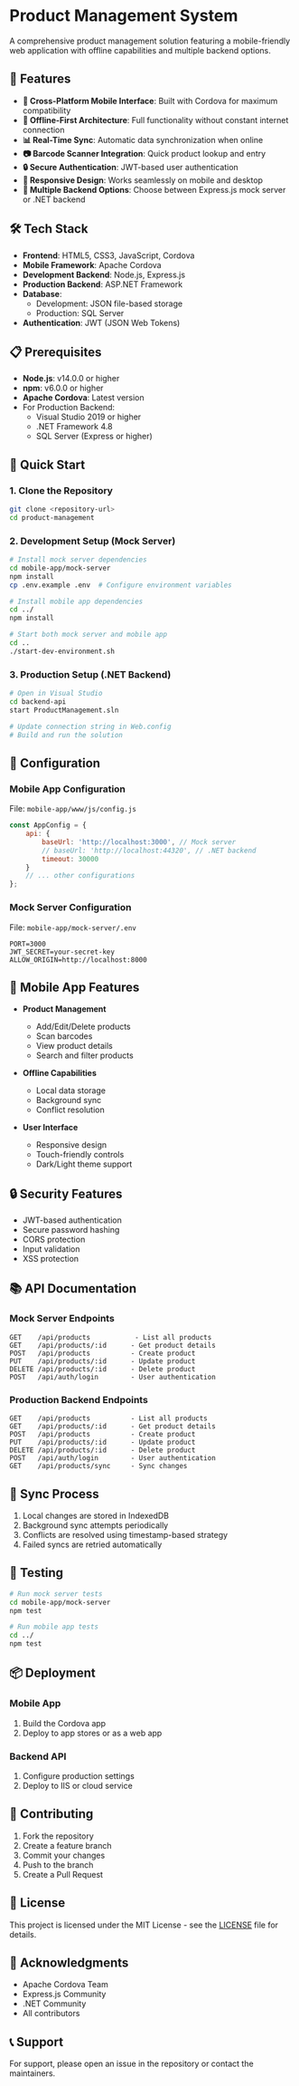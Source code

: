 # Product Management System

A comprehensive product management solution featuring a mobile-friendly web application with offline capabilities and multiple backend options.

## 🌟 Features

- **📱 Cross-Platform Mobile Interface**: Built with Cordova for maximum compatibility
- **🔄 Offline-First Architecture**: Full functionality without constant internet connection
- **📊 Real-Time Sync**: Automatic data synchronization when online
- **📷 Barcode Scanner Integration**: Quick product lookup and entry
- **🔒 Secure Authentication**: JWT-based user authentication
- **📱 Responsive Design**: Works seamlessly on mobile and desktop
- **🔄 Multiple Backend Options**: Choose between Express.js mock server or .NET backend

## 🛠️ Tech Stack

- **Frontend**: HTML5, CSS3, JavaScript, Cordova
- **Mobile Framework**: Apache Cordova
- **Development Backend**: Node.js, Express.js
- **Production Backend**: ASP.NET Framework
- **Database**: 
  - Development: JSON file-based storage
  - Production: SQL Server
- **Authentication**: JWT (JSON Web Tokens)

## 📋 Prerequisites

- **Node.js**: v14.0.0 or higher
- **npm**: v6.0.0 or higher
- **Apache Cordova**: Latest version
- For Production Backend:
  - Visual Studio 2019 or higher
  - .NET Framework 4.8
  - SQL Server (Express or higher)

## 🚀 Quick Start

### 1. Clone the Repository

```bash
git clone <repository-url>
cd product-management
```

### 2. Development Setup (Mock Server)

```bash
# Install mock server dependencies
cd mobile-app/mock-server
npm install
cp .env.example .env  # Configure environment variables

# Install mobile app dependencies
cd ../
npm install

# Start both mock server and mobile app
cd ..
./start-dev-environment.sh
```

### 3. Production Setup (.NET Backend)

```bash
# Open in Visual Studio
cd backend-api
start ProductManagement.sln

# Update connection string in Web.config
# Build and run the solution
```

## 🔧 Configuration

### Mobile App Configuration
File: `mobile-app/www/js/config.js`
```javascript
const AppConfig = {
    api: {
        baseUrl: 'http://localhost:3000', // Mock server
        // baseUrl: 'http://localhost:44320', // .NET backend
        timeout: 30000
    }
    // ... other configurations
};
```

### Mock Server Configuration
File: `mobile-app/mock-server/.env`
```env
PORT=3000
JWT_SECRET=your-secret-key
ALLOW_ORIGIN=http://localhost:8000
```

## 📱 Mobile App Features

- **Product Management**
  - Add/Edit/Delete products
  - Scan barcodes
  - View product details
  - Search and filter products

- **Offline Capabilities**
  - Local data storage
  - Background sync
  - Conflict resolution

- **User Interface**
  - Responsive design
  - Touch-friendly controls
  - Dark/Light theme support

## 🔒 Security Features

- JWT-based authentication
- Secure password hashing
- CORS protection
- Input validation
- XSS protection

## 📚 API Documentation

### Mock Server Endpoints

```
GET    /api/products           - List all products
GET    /api/products/:id      - Get product details
POST   /api/products          - Create product
PUT    /api/products/:id      - Update product
DELETE /api/products/:id      - Delete product
POST   /api/auth/login        - User authentication
```

### Production Backend Endpoints

```
GET    /api/products          - List all products
GET    /api/products/:id      - Get product details
POST   /api/products          - Create product
PUT    /api/products/:id      - Update product
DELETE /api/products/:id      - Delete product
POST   /api/auth/login        - User authentication
GET    /api/products/sync     - Sync changes
```

## 🔄 Sync Process

1. Local changes are stored in IndexedDB
2. Background sync attempts periodically
3. Conflicts are resolved using timestamp-based strategy
4. Failed syncs are retried automatically

## 🧪 Testing

```bash
# Run mock server tests
cd mobile-app/mock-server
npm test

# Run mobile app tests
cd ../
npm test
```

## 📦 Deployment

### Mobile App
1. Build the Cordova app
2. Deploy to app stores or as a web app

### Backend API
1. Configure production settings
2. Deploy to IIS or cloud service

## 🤝 Contributing

1. Fork the repository
2. Create a feature branch
3. Commit your changes
4. Push to the branch
5. Create a Pull Request

## 📄 License

This project is licensed under the MIT License - see the [LICENSE](LICENSE) file for details.

## 🙏 Acknowledgments

- Apache Cordova Team
- Express.js Community
- .NET Community
- All contributors

## 📞 Support

For support, please open an issue in the repository or contact the maintainers. 